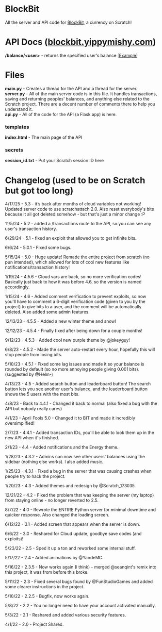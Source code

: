 # BlockBit
All the server and API code for [BlockBit](https://scratch.mit.edu/projects/669020072/), a currency on Scratch!

# API Docs ([blockbit.yippymishy.com](https://blockbit.yippymishy.com))
**/balance/\<user>** - returns the specified user's balance [[Example](https://blockbit.yippymishy.com/balance/yippymishy)]

# Files
**main.py** - Creates a thread for the API and a thread for the server.\
**server.py** - All of the main server code is in this file. It handles transactions, saving and returning peoples' balances, and anything else related to the Scratch project. There are a decent number of comments there to help you understand it.\
**api.py** - All of the code for the API (a Flask app) is here.

### templates
**index.html** - The main page of the API

### secrets
**session_id.txt** - Put your Scratch session ID here

# Changelog (used to be on Scratch but got too long)
4/17/25 - 5.3 - it’s back after months of cloud variables not working! Updated server code to use scratchattach 2.0. Also reset everybody's bits because it all got deleted somehow - but that's just a minor change :P

11/5/24 - 5.2 - added a /transactions route to the API, so you can see any user's transaction history.

6/29/24 - 5.1 - fixed an exploit that allowed you to get infinite bits.

6/6/24 - 5.0.1 - Fixed some bugs.

5/15/24 - 5.0 - Huge update! Remade the entire project from scratch (no pun intended), which allowed for lots of cool new features like notifications/transaction history!

1/19/24 - 4.5.6 - Cloud vars are back, so no more verification codes! Basically just back to how it was before 4.6, so the version is named accordingly.

1/15/24 - 4.6 - Added comment verification to prevent exploits, so now you'll have to comment a 6-digit verification code (given to you by the project) to give bits to a user, and the comment will be automatically deleted. Also added some admin features.

12/13/23 - 4.5.5 - Added a new winter theme and snow!

12/12/23 - 4.5.4 - Finally fixed after being down for a couple months!

9/12/23 - 4.5.3 - Added cool new purple theme by @jokeyguy!

6/8/23 - 4.5.2 - Made the server auto-restart every hour, hopefully this will stop people from losing bits.

5/10/23 - 4.5.1 - Fixed some lag issues and made it so your balance is rounded by default (so no more annoying people giving 0.001 bits). (suggested by @Helm-)

4/13/23 - 4.5 - Added search button and leaderboard button! The search button lets you see another user's balance, and the leaderboard button shows the 5 users with the most bits.

4/8/23 - Back to 4.4.1 - Changed it back to normal (also fixed a bug with the API but nobody really cares)

4/1/23 - April Fools 5.0 - Changed it to BIT and made it incredibly oversimplified!

2/7/23 - 4.4.1 - Added transaction IDs, you'll be able to look them up in the new API when it's finished.

2/1/23 - 4.4 - Added notifications and the Energy theme.

1/28/23 - 4.3.2 - Admins can now see other users' balances using the sidebar (nothing else works). I also added music.

1/25/23 - 4.3.1 - Fixed a bug in the server that was causing crashes when people try to hack the project.

1/20/23 - 4.3 - Added themes and redesign by @Scratch_173035.

12/21/22 - 4.2 - Fixed the problem that was keeping the server (my laptop) from staying online - no longer reverted to 2.5.

8/7/22 - 4.0 - Rewrote the ENTIRE Python server for minimal downtime and quicker response. Also changed the loading screen.

6/12/22 - 3.1 - Added screen that appears when the server is down.

6/6/22 - 3.0 - Reshared for Cloud update, goodbye save codes (and exploits)!

5/23/22 - 2.5 - Sped it up a ton and reworked some internal stuff.

5/17/22 - 2.4 - Added animations by @YandeMC.

5/16/22 - 2.3.5 - Now works again (I think) - merged @seanqint's remix into this project, it was from before this broke.

5/11/22 - 2.3 - Fixed several bugs found by @FunStudioGames and added some clearer instructions in the project.

5/10/22 - 2.2.5 - Bugfix, now works again.

5/8/22 - 2.2 - You no longer need to have your account activated manually.

5/3/22 - 2.1 - Reshared and added various security features.

4/1/22 - 2.0 - Project Shared.